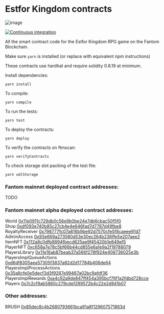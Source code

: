 # Estfor Kingdom contracts

![image](https://user-images.githubusercontent.com/84033732/223739503-c53a888a-443f-4fb5-98a3-d40f94956799.png)

[![Continuous integration](https://github.com/PaintSwap/estfor-contracts/actions/workflows/ci.yml/badge.svg)](https://github.com/PaintSwap/estfor-contracts/actions/workflows/ci.yml)

All the smart contract code for the Estfor Kingdom RPG game on the Fantom Blockchain.

Make sure `yarn` is installed (or replace with equivalent npm instructions)

These contracts use hardhat and require solidity 0.8.19 at minimum.

Install dependencies:

```shell
yarn install
```

To compile:

```shell
yarn compile
```

To run the tests:

```shell
yarn test
```

To deploy the contracts:

```shell
yarn deploy
```

To verify the contracts on ftmscan:

```shell
yarn verifyContracts
```

To check storage slot packing of the test file:

```shell
yarn umlStorage
```

### Fantom mainnet deployed contract addresses:

TODO

### Fantom mainnet alpha deployed contract addresses:

World [0x11e0911c729db0c56e9b0be24e7db6cbac50f5f0](https://ftmscan.com/address/0x11e0911c729db0c56e9b0be24e7db6cbac50f5f0)  
Shop [0xdf093e740b85c27cb4e4e646fad7d7787d49fbe8](https://ftmscan.com/address/0xdf093e740b85c27cb4e4e646fad7d7787d49fbe8)  
RoyaltyReceiver [0x798777fc07a816b9be92d7570cfe5f8caeee91d7](https://ftmscan.com/address/0x798777fc07a816b9be92d7570cfe5f8caeee91d7)  
AdminAccess [0x93e669a273580d53e30ec264b236ffe5e207aee2](https://ftmscan.com/address/0x93e669a273580d53e30ec264b236ffe5e207aee2)  
ItemNFT [0x112a8c0dfb8894fbecd625ae9f45420b1e849ef5](https://ftmscan.com/address/0x112a8c0dfb8894fbecd625ae9f45420b1e849ef5)  
PlayerNFT [0xc658a7e78c5bf66b44cd855e6a1e9a2f19788079](https://ftmscan.com/address/0xc658a7e78c5bf66b44cd855e6a1e9a2f19788079)  
PlayersLibrary [0x11e16ab87beab37a566f278f924e408736025e3b](https://ftmscan.com/address/0x11e16ab87beab37a566f278f924e408736025e3b)  
PlayersImplQueueActions [0xd6df8305aea57305f3837a82d2d17784b406de64](https://ftmscan.com/address/0xd6df8305aea57305f3837a82d2d17784b406de64)  
PlayersImplProcessActions [0x35a8cfe0e5decf3d3f9267e99467a02bc9afdf36](https://ftmscan.com/address/0x35a8cfe0e5decf3d3f9267e99467a02bc9afdf36)  
PlayersImplRewards [0xa4c92a9de847ff454a395bcf76f1a2fdbd728cce](https://ftmscan.com/address/0xa4c92a9de847ff454a395bcf76f1a2fdbd728cce)  
Players [0x7c2cf9ab5860c279cde1289572b4c22e2d841b07](https://ftmscan.com/address/0x7c2cf9ab5860c279cde1289572b4c22e2d841b07)

### Other addresses:

BRUSH [0x85dec8c4b2680793661bca91a8f129607571863d](https://ftmscan.com/address/0x85dec8c4b2680793661bca91a8f129607571863d)
